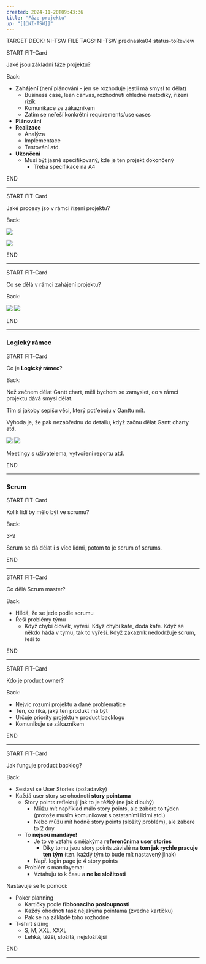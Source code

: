 ```yaml
---
created: 2024-11-20T09:43:36
title: "Fáze projektu"
up: "[[📖NI-TSW]]"
---
```


TARGET DECK: NI-TSW
FILE TAGS: NI-TSW prednaska04 status-toReview


START
FIT-Card

Jaké jsou základní fáze projektu?

Back:

- **Zahájení** (není plánování - jen se rozhoduje jestli má smysl to dělat)
	- Business case, lean canvas, rozhodnutí ohledně metodiky, řízení rizik
	- Komunikace ze zákazníkem
	- Zatím se neřeší konkrétní requirements/use cases
- **Plánování**
- **Realizace**
	- Analýza
	- Implementace
	- Testování atd.
- **Ukončení**
	- Musí být jasně specifikovaný, kde je ten projekt dokončený
		- Třeba specifikace na A4
<!--ID: 1735205748882-->
END

---


START
FIT-Card

Jaké procesy jso v rámci řízení projektu?

Back:

![](../../Assets/Pasted%20image%2020241120101005.png)

<!-- ImageStart -->
![](../../Assets/Pasted%20image%2020241120101054.png)
<!-- ImageEnd -->
<!--ID: 1735205748884-->
END

---


START
FIT-Card

Co se dělá v rámci zahájení projektu?

Back:

![](../../Assets/Pasted%20image%2020241120101205.png)
![](../../Assets/Pasted%20image%2020241120101214.png)
<!--ID: 1735205748887-->
END

---

### Logický rámec


START
FIT-Card

Co je **Logický rámec**?

Back:

Než začnem dělat Gantt chart, měli bychom se zamyslet, co v rámci projektu dává smysl dělat.

Tím si jakoby sepíšu věci, který potřebuju v Ganttu mít.

Výhoda je, že pak nezabřednu do detailu, když začnu dělat Gantt charty atd. 

<!-- DetailInfoStart -->
![](../../Assets/Pasted%20image%2020241120101352.png)
![](../../Assets/Pasted%20image%2020241120101445.png)
<!-- DetailInfoEnd -->


<!-- ExampleStart -->
Meetingy s uživatelema, vytvoření reportu atd.
<!-- ExampleEnd -->

<!--ID: 1735205748890-->
END

---

### Scrum


START
FIT-Card

Kolik lidí by mělo být ve scrumu?

Back:

3-9

<!-- DetailInfoStart -->
Scrum se dá dělat i s více lidmi, potom to je scrum of scrums.
<!-- DetailInfoEnd -->

<!--ID: 1735205748893-->
END

---


START
FIT-Card

Co dělá Scrum master?

Back:

- Hlídá, že se jede podle scrumu
- Řeší problémy týmu
	- Když chybí člověk, vyřeší. Když chybí kafe, dodá kafe. Když se někdo hádá v týmu, tak to vyřeší. Když zákazník nedodržuje scrum, řeší to
<!--ID: 1735205748895-->
END

---


START
FIT-Card

Kdo je product owner?

Back:

- Nejvíc rozumí projektu a dané problematice
- Ten, co říká, jaký ten produkt má být
- Určuje priority projektu v product backlogu
- Komunikuje se zákazníkem
<!--ID: 1735205748898-->
END

---


START
FIT-Card

Jak funguje product backlog?

Back:

- Sestaví se User Stories (požadavky)
- Každá user story se ohodnotí **story pointama**
	- Story points reflektují jak to je těžký (ne jak dlouhý)
		- Můžu mít například málo story points, ale zabere to týden (protože musím komunikovat s ostataními lidmi atd.)
		- Nebo můžu mít hodně story points (složitý problém), ale zabere to 2 dny
	- To **nejsou mandaye!**
		- Je to ve vztahu s nějakýma **referenčníma user stories**
			- Díky tomu jsou story points závislé na **tom jak rychle pracuje ten tým** (tzn. každý tým to bude mít nastavený jinak)
		- Např. login page je 4 story points
	- Problém s mandayema:
		- Vztahuju to k času a **ne ke složitosti**

Nastavuje se to pomocí:
- Poker planning
	- Kartičky podle **fibbonaciho posloupnosti**
	- Každý ohodnotí task nějakýma pointama (zvedne kartičku)
	- Pak se na základě toho rozhodne
- T-shirt sizing
	- S, M, XXL, XXXL
	- Lehká, těžší, složitá, nejsložitější
<!--ID: 1735205748900-->
END

---
